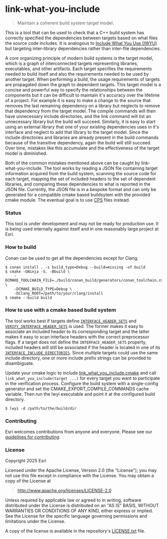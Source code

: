 <!--
Copyright (c) 2025 Environmental Systems Research Institute, Inc.
SPDX-License-Identifier: Apache-2.0
-->

# link-what-you-include

> Maintain a coherent build system target model.

This is a tool that can be used to check that a C++ build system has correctly
specified the dependencies between targets based on what files the source code
includes. It is analogous to
[Include What You Use (IWYU)](https://github.com/include-what-you-use/include-what-you-use)
but targeting inter-library dependencies rather than inter-file dependencies.

A core organizing principle of modern build systems is the target model, which
is a graph of interconnected targets representing libraries, executables, and
other artifacts. Each target specifies the requirements needed to build itself
and also the requirements needed to be used by another target. When performing
a build, the usage requirements of targets are propagated down the graph to
dependent targets. This target model is a concise and powerful way to specify
the relationships between the components but it can be difficult to maintain
it's accuracy over the lifetime of a project. For example it is easy to make a
change to the source that removes the last remaining dependency on a library
but neglects to remove that dependency from the target model. The compile
commands will then have unnecessary include directories, and the link command
will list an unnecessary library but the build will succeed. Similarly, it is
easy to start using an external library that one of your existing dependencies
uses in it's interface and neglect to add that library to the target model.
Since the include directories and libraries are already present in the build
commands because of the transitive dependency, again the build will still
succeed. Over time, mistakes like this accumulate and the effectiveness of the
target model is diminished.

Both of the common mistakes mentioned above can be caught by
link-what-you-include. The tool works by reading a JSON file containing target
information acquired from the build system, scanning the source code for each
target, mapping the set of included headers to the set of dependent libraries,
and comparing these dependencies to what is reported in the JSON file.
Currently, the JSON file is in a bespoke format and can only be generated for a
compatible cmake based buildsytem with the provided cmake module. The eventual
goal is to use [CPS](https://github.com/cps-org/cps) files instead.

### Status

This tool is under development and may not be ready for production use. It is
being used internally against itself and in one reasonably large project at
Esri.

### How to build

Conan can be used to get all the dependencies except for Clang.

```
$ conan install . -s build_type=Debug --build=missing -of build
$ cmake -GNinja -S. -Bbuild \
    -DCMAKE_TOOLCHAIN_FILE=./build/conan_build/generators/conan_toolchain.cmake \
    -DCMAKE_BUILD_TYPE=Debug \
    -DClang_ROOT=/path/to/your/clang/install
$ cmake --build build
```

### How to use with a cmake based build system

The tool works best if targets define
[`INTERFACE_HEADER_SETS`](https://cmake.org/cmake/help/latest/prop_tgt/INTERFACE_HEADER_SETS.html)
and
[`VERIFY_INTERFACE_HEADER_SETS`](https://cmake.org/cmake/help/latest/prop_tgt/VERIFY_INTERFACE_HEADER_SETS.html#prop_tgt:VERIFY_INTERFACE_HEADER_SETS)
is used. The former makes it easy to associate an included header to its
corresponding target and the latter makes it easy to scan interface headers with
the correct preprocessor flags. If a target does not define the
`INTERFACE_HEADER_SETS` property, included headers will still be associated if
the header is located in one of its
[`INTERFACE_INCLUDE_DIRECTORIES`](https://cmake.org/cmake/help/latest/prop_tgt/INTERFACE_INCLUDE_DIRECTORIES.html).
Since multiple targets could use the same include directory, one or more
include prefix strings can be provided to disambiguate.

Update your cmake logic to include
[link_what_you_include.cmake](cmake/link_what_you_include.cmake) and call
`link_what_you_include(target ...)` for every target you want to participate in
the verification process. Configure the build system with a single-config
generator and set the CMAKE_EXPORT_COMPILE_COMMANDS cache variable. Then run
the lwyi executable and point it at the configured build directory.

```
$ lwyi -d /path/to/the/build/dir
```

### Contributing

Esri welcomes contributions from anyone and everyone. Please see our
[guidelines for contributing](https://github.com/esri/contributing).

### License

Copyright 2025 Esri

Licensed under the Apache License, Version 2.0 (the "License");
you may not use this file except in compliance with the License.
You may obtain a copy of the License at

> http://www.apache.org/licenses/LICENSE-2.0

Unless required by applicable law or agreed to in writing, software
distributed under the License is distributed on an "AS IS" BASIS,
WITHOUT WARRANTIES OR CONDITIONS OF ANY KIND, either express or implied.
See the License for the specific language governing permissions and
limitations under the License.

A copy of the license is available in the repository's
[LICENSE.txt](./LICENSE.txt) file.
